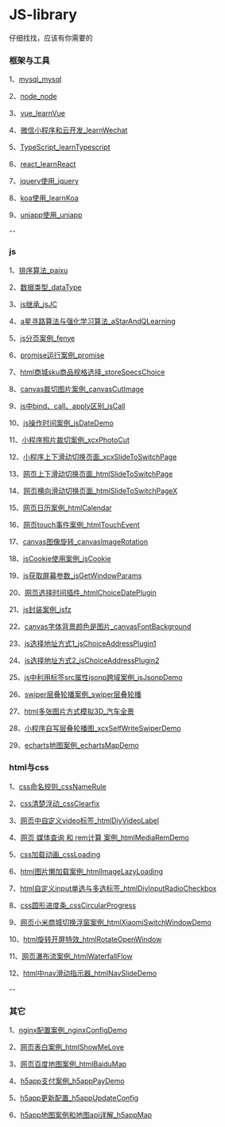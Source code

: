 # JS-library

仔细找找，应该有你需要的

### 框架与工具

1、[mysql_mysql](https://github.com/fengfanv/JS-library/blob/master/mysql)

2、[node_node](https://github.com/fengfanv/JS-library/blob/master/node)

3、[vue_learnVue](https://github.com/fengfanv/JS-library/blob/master/learnVue)

4、[微信小程序和云开发_learnWechat](https://github.com/fengfanv/JS-library/blob/master/learnWechat)

5、[TypeScript_learnTypescript](https://github.com/fengfanv/JS-library/blob/master/learnTypescript)

6、[react_learnReact](https://github.com/fengfanv/JS-library/blob/master/learnReact)

7、[jquery使用_jquery](https://github.com/fengfanv/JS-library/blob/master/jquery)

8、[koa使用_learnKoa](https://github.com/fengfanv/JS-library/blob/master/learnKoa)

9、[uniapp使用_uniapp](https://github.com/fengfanv/JS-library/blob/master/uniapp)

--

### js

1、[排序算法_paixu](https://github.com/fengfanv/JS-library/blob/master/paixu)

2、[数据类型_dataType](https://github.com/fengfanv/JS-library/blob/master/dataType)

3、[js继承_jsJC](https://github.com/fengfanv/JS-library/blob/master/jsJC)

4、[a星寻路算法与强化学习算法_aStarAndQLearning](https://github.com/fengfanv/JS-library/blob/master/aStarAndQLearning)

5、[js分页案例_fenye](https://github.com/fengfanv/JS-library/tree/master/fenye)

6、[promise运行案例_promise](https://github.com/fengfanv/JS-library/blob/master/promise)

7、[html商城sku商品规格选择_storeSpecsChoice](https://github.com/fengfanv/JS-library/tree/master/storeSpecsChoice)

8、[canvas裁切图片案例_canvasCutImage](https://github.com/fengfanv/JS-library/tree/master/canvasCutImage)

9、[js中bind、call、apply区别_jsCall](https://github.com/fengfanv/JS-library/tree/master/jsCall)

10、[js操作时间案例_jsDateDemo](https://github.com/fengfanv/JS-library/tree/master/jsDateDemo)

11、[小程序照片裁切案例_xcxPhotoCut](https://github.com/fengfanv/JS-library/tree/master/xcxPhotoCut)

12、[小程序上下滑动切换页面_xcxSlideToSwitchPage](https://github.com/fengfanv/JS-library/tree/master/xcxSlideToSwitchPage)

13、[网页上下滑动切换页面_htmlSlideToSwitchPage](https://github.com/fengfanv/JS-library/tree/master/htmlSlideToSwitchPage)

14、[网页横向滑动切换页面_htmlSlideToSwitchPageX](https://github.com/fengfanv/JS-library/tree/master/htmlSlideToSwitchPageX)

15、[网页日历案例_htmlCalendar](https://github.com/fengfanv/JS-library/tree/master/htmlCalendar)

16、[网页touch事件案例_htmlTouchEvent](https://github.com/fengfanv/JS-library/tree/master/htmlTouchEvent)

17、[canvas图像旋转_canvasImageRotation](https://github.com/fengfanv/JS-library/tree/master/canvasImageRotation)

18、[jsCookie使用案例_jsCookie](https://github.com/fengfanv/JS-library/tree/master/jsCookie)

19、[js获取屏幕参数_jsGetWindowParams](https://github.com/fengfanv/JS-library/tree/master/jsGetWindowParams)

20、[网页选择时间插件_htmlChoiceDatePlugin](https://github.com/fengfanv/JS-library/tree/master/htmlChoiceDatePlugin)

21、[js封装案例_jsfz](https://github.com/fengfanv/JS-library/tree/master/jsfz)

22、[canvas字体背景颜色是图片_canvasFontBackground](https://github.com/fengfanv/JS-library/tree/master/canvasFontBackground)

23、[js选择地址方式1_jsChoiceAddressPlugin1](https://github.com/fengfanv/JS-library/tree/master/jsChoiceAddressPlugin1)

24、[js选择地址方式2_jsChoiceAddressPlugin2](https://github.com/fengfanv/JS-library/tree/master/jsChoiceAddressPlugin2)

25、[js中利用标签src属性jsonp跨域案例_jsJsonpDemo](https://github.com/fengfanv/JS-library/tree/master/jsJsonpDemo)

26、[swiper层叠轮播案例_swiper层叠轮播](https://github.com/fengfanv/JS-library/tree/master/swiper层叠轮播)

27、[html多张图片方式模拟3D_汽车全景](https://github.com/fengfanv/JS-library/tree/master/汽车全景)

28、[小程序自写层叠轮播图_xcxSelfWriteSwiperDemo](https://github.com/fengfanv/JS-library/tree/master/xcxSelfWriteSwiperDemo)

29、[echarts地图案例_echartsMapDemo](https://github.com/fengfanv/JS-library/tree/master/echartsMapDemo)


### html与css

1、[css命名规则_cssNameRule](https://github.com/fengfanv/JS-library/tree/master/cssNameRule)

2、[css清楚浮动_cssClearfix](https://github.com/fengfanv/JS-library/tree/master/cssClearfix)

3、[网页中自定义video标签_htmlDiyVideoLabel](https://github.com/fengfanv/JS-library/tree/master/htmlDiyVideoLabel)

4、[网页 媒体查询 和 rem计算 案例_htmlMediaRemDemo](https://github.com/fengfanv/JS-library/tree/master/htmlMediaRemDemo)

5、[css加载动画_cssLoading](https://github.com/fengfanv/JS-library/tree/master/cssLoading)

6、[html图片懒加载案例_htmlImageLazyLoading](https://github.com/fengfanv/JS-library/tree/master/htmlImageLazyLoading)

7、[html自定义input单选与多选标签_htmlDiyInputRadioCheckbox](https://github.com/fengfanv/JS-library/tree/master/htmlDiyInputRadioCheckbox)

8、[css圆形进度条_cssCircularProgress](https://github.com/fengfanv/JS-library/tree/master/cssCircularProgress)

9、[网页小米商城切换浮窗案例_htmlXiaomiSwitchWindowDemo](https://github.com/fengfanv/JS-library/tree/master/htmlXiaomiSwitchWindowDemo)

10、[html旋转开屏特效_htmlRotateOpenWindow](https://github.com/fengfanv/JS-library/tree/master/htmlRotateOpenWindow)

11、[网页瀑布流案例_htmlWaterfallFlow](https://github.com/fengfanv/JS-library/tree/master/htmlWaterfallFlow)

12、[html中nav滑动指示器_htmlNavSlideDemo](https://github.com/fengfanv/JS-library/tree/master/htmlNavSlideDemo)

--

### 其它

1、[nginx配置案例_nginxConfigDemo](https://github.com/fengfanv/JS-library/tree/master/nginxConfigDemo)

2、[网页表白案例_htmlShowMeLove](https://github.com/fengfanv/JS-library/tree/master/htmlShowMeLove)

3、[网页百度地图案例_htmlBaiduMap](https://github.com/fengfanv/JS-library/tree/master/htmlBaiduMap)

4、[h5app支付案例_h5appPayDemo](https://github.com/fengfanv/JS-library/tree/master/h5appPayDemo)

5、[h5app更新配置_h5appUpdateConfig](https://github.com/fengfanv/JS-library/tree/master/h5appUpdateConfig)

6、[h5app地图案例和地图api详解_h5appMap](https://github.com/fengfanv/JS-library/tree/master/h5appMap)

